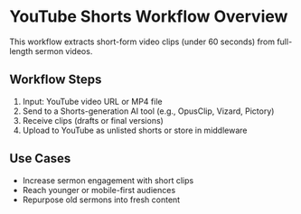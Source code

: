 # YouTube Shorts Workflow Overview

This workflow extracts short-form video clips (under 60 seconds) from full-length sermon videos.

## Workflow Steps

1. Input: YouTube video URL or MP4 file
2. Send to a Shorts-generation AI tool (e.g., OpusClip, Vizard, Pictory)
3. Receive clips (drafts or final versions)
4. Upload to YouTube as unlisted shorts or store in middleware

## Use Cases

- Increase sermon engagement with short clips
- Reach younger or mobile-first audiences
- Repurpose old sermons into fresh content
